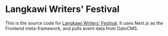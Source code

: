 # Langkawi Writers' Festival
This is the source code for [Langkawi Writers' Festival](https://langkawiwritersfestival.com/). It uses Next.js as the Frontend meta-framework, and pulls event data from DatoCMS.